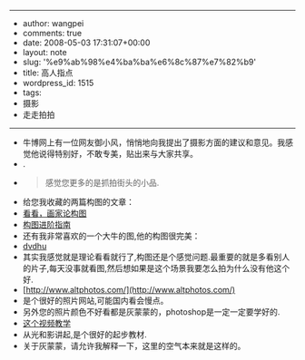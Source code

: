 - --
- author: wangpei
- comments: true
- date: 2008-05-03 17:31:07+00:00
- layout: note
- slug: '%e9%ab%98%e4%ba%ba%e6%8c%87%e7%82%b9'
- title: 高人指点
- wordpress_id: 1515
- tags:
- 摄影
- 走走拍拍
- --
- 牛博网上有一位网友御小风，悄悄地向我提出了摄影方面的建议和意见。我感觉他说得特别好，不敢专美，贴出来与大家共享。
- .
- <blockquote>感觉您更多的是抓拍街头的小品.
- 给您我收藏的两篇构图的文章：
- [看看，画家论构图 ](http://www.xitek.com/forum/showthread.php?threadid=258021)
- [构图进阶指南](http://www.xitek.com/forum/showthread.php?threadid=291927)
- 还有我非常喜欢的一个大牛的图,他的构图很完美：
- [dvdhu ](http://www2.xitek.com/collection.php?action=forumphoto&username=dvdhu)
- 其实我感觉就是理论看看就行了,构图还是个感觉问题.最重要的就是多看别人的片子,每天没事就看图,然后想如果是这个场景我要怎么拍为什么没有他这个好.
- [http://www.altphotos.com/](http://www.altphotos.com/)
- 是个很好的照片网站,可能国内看会慢点。
- 另外您的照片颜色不好看都是灰蒙蒙的，photoshop是一定一定要学好的.
- [这个视频教学](http://tech.163.com/special/000915SN/huox_ps_cs2.html)
- 从光和影讲起,是个很好的起步教材.</blockquote>
- 关于灰蒙蒙，请允许我解释一下，这里的空气本来就是这样的。
